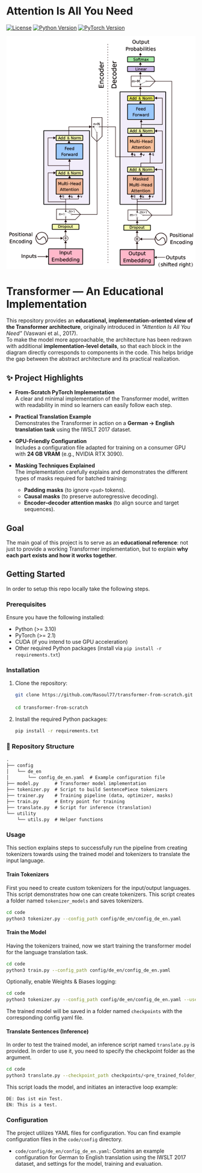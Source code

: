 
# Attention Is All You Need 

[![License](https://img.shields.io/badge/License-MIT-yellow.svg)](https://opensource.org/licenses/MIT)
[![Python Version](https://img.shields.io/badge/Python-%E2%89%A53.10-blue.svg)](https://www.python.org/downloads/)
[![PyTorch Version](https://img.shields.io/badge/PyTorch-%E2%89%A52.1-brightgreen.svg)](https://pytorch.org/)

![Implementation Detailed Transformers Architecture](media/TransformersArchitectures.png)

# Transformer — An Educational Implementation

This repository provides an **educational, implementation-oriented view of the Transformer architecture**, originally introduced in *"Attention Is All You Need"* (Vaswani et al., 2017).  
To make the model more approachable, the architecture has been redrawn with additional **implementation-level details**, so that each block in the diagram directly corresponds to components in the code. This helps bridge the gap between the abstract architecture and its practical realization.

## ✨ Project Highlights

- **From-Scratch PyTorch Implementation**  
  A clear and minimal implementation of the Transformer model, written with readability in mind so learners can easily follow each step.

- **Practical Translation Example**  
  Demonstrates the Transformer in action on a **German → English translation task** using the IWSLT 2017 dataset.

- **GPU-Friendly Configuration**  
  Includes a configuration file adapted for training on a consumer GPU with **24 GB VRAM** (e.g., NVIDIA RTX 3090).

- **Masking Techniques Explained**  
  The implementation carefully explains and demonstrates the different types of masks required for batched training:  
  - **Padding masks** (to ignore `<pad>` tokens).  
  - **Causal masks** (to preserve autoregressive decoding).  
  - **Encoder–decoder attention masks** (to align source and target sequences).  

## Goal

The main goal of this project is to serve as an **educational reference**: not just to provide a working Transformer implementation, but to explain **why each part exists and how it works together**.

## Getting Started

In order to setup this repo locally take the following steps.

### Prerequisites

Ensure you have the following installed:

* Python (>= 3.10)
* PyTorch (>= 2.1)
* CUDA (if you intend to use GPU acceleration)
* Other required Python packages (install via `pip install -r requirements.txt`)

### Installation

1.  Clone the repository:
    ```bash
    git clone https://github.com/Rasoul77/transformer-from-scratch.git
    
    cd transformer-from-scratch
    ```

2.  Install the required Python packages:
    ```bash
    pip install -r requirements.txt
    ```

### 📂 Repository Structure
```
.
├── config
│   └── de_en
│       └── config_de_en.yaml  # Example configuration file
├── model.py      # Transformer model implementation
├── tokenizer.py  # Script to build SentencePiece tokenizers
├── trainer.py    # Training pipeline (data, optimizer, masks)
├── train.py      # Entry point for training
├── translate.py  # Script for inference (translation)
└── utility
    └── utils.py  # Helper functions
```

### Usage
This section explains steps to successfully run the pipeline from creating tokenizers towards using the trained model and tokenizers to translate the input language.

#### Train Tokenizers
First you need to create custom tokenizers for the input/output languages. This script demonstrates how one can create tokenizers. This script creates a folder named `tokenizer_models` and saves tokenizers.
```bash
cd code
python3 tokenizer.py --config_path config/de_en/config_de_en.yaml
```

#### Train the Model
Having the tokenizers trained, now we start training the transformer model for the language translation task.
```bash
cd code
python3 train.py --config_path config/de_en/config_de_en.yaml

```
Optionally, enable Weights & Biases logging:
```bash
cd code
python3 tokenizer.py --config_path config/de_en/config_de_en.yaml --use_wandb --wandb_project "Transformer-DE-EN"
```

The trained model will be saved in a folder named `checkpoints` with the corresponding config yaml file.

#### Translate Sentences (Inference)
In order to test the trained model, an inference script named `translate.py` is provided. In order to use it, you need to specify the checkpoint folder as the argument.
```bash
cd code
python3 translate.py --checkpoint_path checkpoints/<pre_trained_folder_name>

```
This script loads the model, and initiates an interactive loop example:
```
DE: Das ist ein Test.
EN: This is a test.
```

### Configuration

The project utilizes YAML files for configuration. You can find example configuration files in the `code/config` directory.

* `code/config/de_en/config_de_en.yaml`: Contains an example configuration for German to English translation using the IWSLT 2017 dataset, and settings for the model, training and evaluation.


